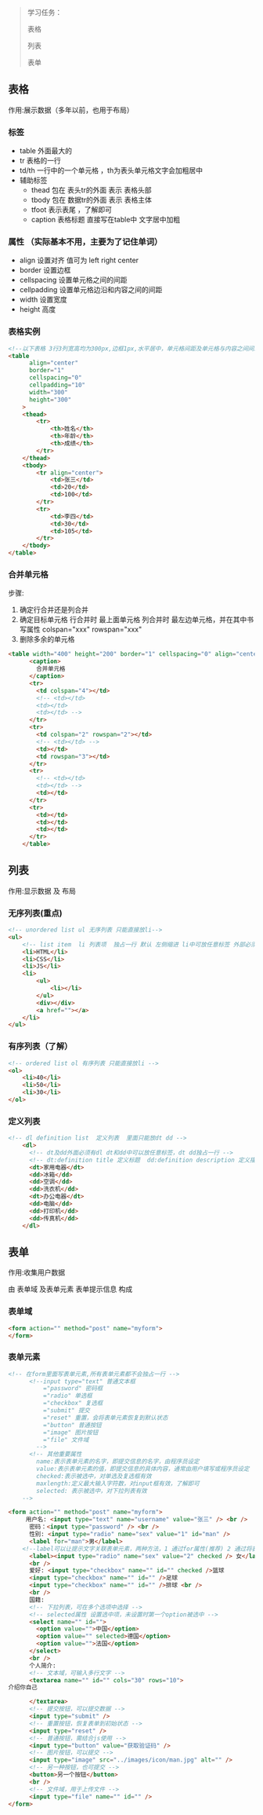 > 学习任务：
>
> 表格
>
> 列表
>
> 表单

## 表格

作用:展示数据（多年以前，也用于布局）

### 标签

- table  外面最大的
- tr 表格的一行
- td/th 一行中的一个单元格 ，th为表头单元格文字会加粗居中
- 辅助标签
  - thead  包在 表头tr的外面  表示 表格头部
  - tbody  包在 数据tr的外面 表示 表格主体
  - tfoot  表示表尾 ，了解即可 
  - caption 表格标题 直接写在table中 文字居中加粗

### 属性 （实际基本不用，主要为了记住单词）

- align  设置对齐  值可为 left  right  center
- border  设置边框  
- cellspacing  设置单元格之间的间距
- cellpadding 设置单元格边沿和内容之间的间距
- width 设置宽度
- height  高度

### 表格实例

```html
<!--以下表格 3行3列宽高均为300px,边框1px,水平居中，单元格间距及单元格与内容之间间距均为0-->
<table
      align="center"
      border="1"
      cellspacing="0"
      cellpadding="10"
      width="300"
      height="300"
    >
    <thead>
        <tr>
            <th>姓名</th>
            <th>年龄</th>
            <th>成绩</th>
        </tr>
    </thead>
    <tbody>
        <tr align="center">
            <td>张三</td>
            <td>20</td>
            <td>100</td>
        </tr>
        <tr>
            <td>李四</td>
            <td>30</td>
            <td>105</td>
        </tr>
    </tbody>
</table>
```

### 合并单元格

步骤:

1. 确定行合并还是列合并
2. 确定目标单元格 行合并时 最上面单元格  列合并时 最左边单元格，并在其中书写属性 colspan="xxx" rowspan="xxx"
3. 删除多余的单元格

```html
<table width="400" height="200" border="1" cellspacing="0" align="center">
      <caption>
        合并单元格
      </caption>
      <tr>
        <td colspan="4"></td>
        <!-- <td></td>
        <td></td>
        <td></td> -->
      </tr>
      <tr>
        <td colspan="2" rowspan="2"></td>
        <!-- <td></td> -->
        <td></td>
        <td rowspan="3"></td>
      </tr>
      <tr>
        <!-- <td></td>
        <td></td> -->
        <td></td>
      </tr>
      <tr>
        <td></td>
        <td></td>
        <td></td>
      </tr>
    </table>
```



## 列表

作用:显示数据 及 布局

### 无序列表(重点)

```html
<!-- unordered list ul 无序列表 只能直接放li-->
<ul>
    <!-- list item  li 列表项  独占一行 默认 左侧缩进 li中可放任意标签 外部必须被ul或ol包裹 -->
    <li>HTML</li>
    <li>CSS</li>
    <li>JS</li>
    <li>
        <ul>
            <li></li>
        </ul>
        <div></div>
        <a href=""></a>
    </li>
</ul>
```

### 有序列表（了解）

```html
<!-- ordered list ol 有序列表 只能直接放li -->
<ol>
    <li>40</li>
    <li>50</li>
    <li>30</li>
</ol>
```

### 定义列表

```html
<!-- dl definition list  定义列表  里面只能放dt dd -->
    <dl>
      <!-- dt及dd外面必须有dl dt和dd中可以放任意标签，dt dd独占一行 -->
      <!-- dt:definition title 定义标题  dd:definition description 定义描述  dt与dd为兄弟关系，一个dt通常对应多个dd -->
      <dt>家用电器</dt>
      <dd>冰箱</dd>
      <dd>空调</dd>
      <dd>洗衣机</dd>
      <dt>办公电器</dt>
      <dd>电脑</dd>
      <dd>打印机</dd>
      <dd>传真机</dd>
    </dl>
```



## 表单

作用:收集用户数据

由 表单域 及表单元素 表单提示信息 构成

### 表单域

```html
<form action="" method="post" name="myform">
</form>
```

### 表单元素

```html
<!-- 在form里面写表单元素,所有表单元素都不会独占一行 -->
      <!--input type="text" 普通文本框
          ="password" 密码框
          ="radio" 单选框
          ="checkbox" 复选框
          ="submit" 提交
          ="reset" 重置，会将表单元素恢复到默认状态
          ="button" 普通按钮
          ="image" 图片按钮
          ="file" 文件域
        -->
      <!-- 其他重要属性
        name:表示表单元素的名字，即提交信息的名字，由程序员设定
        value:表示表单元素的值，即提交信息的具体内容，通常由用户填写或程序员设定
        checked:表示被选中，对单选及复选框有效
        maxlength:定义最大输入字符数，对input框有效，了解即可
		selected: 表示被选中，对下拉列表有效
    -->

<form action="" method="post" name="myform">
     用户名: <input type="text" name="username" value="张三" /> <br />
      密码：<input type="password" /> <br />
      性别: <input type="radio" name="sex" value="1" id="man" />
      <label for="man">男</label>
    <!--label可以让提示文字关联表单元素，两种方法，1 通过for属性(推荐) 2 通过将表单元素包裹在label中-->
      <label><input type="radio" name="sex" value="2" checked /> 女</label>
      <br />
      爱好: <input type="checkbox" name="" id="" checked />篮球
      <input type="checkbox" name="" id="" />足球
      <input type="checkbox" name="" id="" />排球 <br />
      <br />
      国籍:
      <!-- 下拉列表，可在多个选项中选择 -->
      <!-- selected属性 设置选中项，未设置时第一个option被选中 -->
      <select name="" id="">
        <option value="">中国</option>
        <option value="" selected>德国</option>
        <option value="">法国</option>
      </select>
      <br />
      个人简介:
      <!-- 文本域，可输入多行文字 -->
      <textarea name="" id="" cols="30" rows="10">
介绍你自己

      </textarea>
      <!-- 提交按钮，可以提交数据 -->
      <input type="submit" />
      <!-- 重置按钮，恢复表单到初始状态 -->
      <input type="reset" />
      <!-- 普通按钮，需结合js使用 -->
      <input type="button" value="获取验证码" />
      <!-- 图片按钮，可以提交 -->
      <input type="image" src="../images/icon/man.jpg" alt="" />
      <!-- 另一种按钮，也可提交 -->
      <button>另一个按钮</button>
      <br />
      <!-- 文件域，用于上传文件 -->
      <input type="file" name="" id="" />
</form>
```


